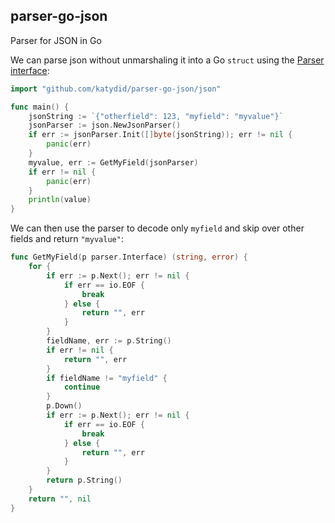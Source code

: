 ## parser-go-json

Parser for JSON in Go

We can parse json without unmarshaling it into a Go `struct` using the [Parser interface](https://github.com/katydid/parser-go):

```go
import "github.com/katydid/parser-go-json/json"

func main() {
    jsonString := `{"otherfield": 123, "myfield": "myvalue"}`
    jsonParser := json.NewJsonParser()
    if err := jsonParser.Init([]byte(jsonString)); err != nil {
        panic(err)
    }
    myvalue, err := GetMyField(jsonParser)
    if err != nil {
        panic(err)
    }
    println(value)
}
```

We can then use the parser to decode only `myfield` and skip over other fields and return `"myvalue"`:

```go
func GetMyField(p parser.Interface) (string, error) {
	for {
		if err := p.Next(); err != nil {
			if err == io.EOF {
				break
			} else {
				return "", err
			}
		}
		fieldName, err := p.String()
		if err != nil {
			return "", err
		}
		if fieldName != "myfield" {
			continue
		}
		p.Down()
		if err := p.Next(); err != nil {
			if err == io.EOF {
				break
			} else {
				return "", err
			}
		}
		return p.String()
	}
	return "", nil
}
```